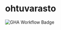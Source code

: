 # ohtuvarasto

![GHA Workflow Badge](https://github.com/JohannaRei/ohtuvarasto/workflows/CI/badge.svg)

